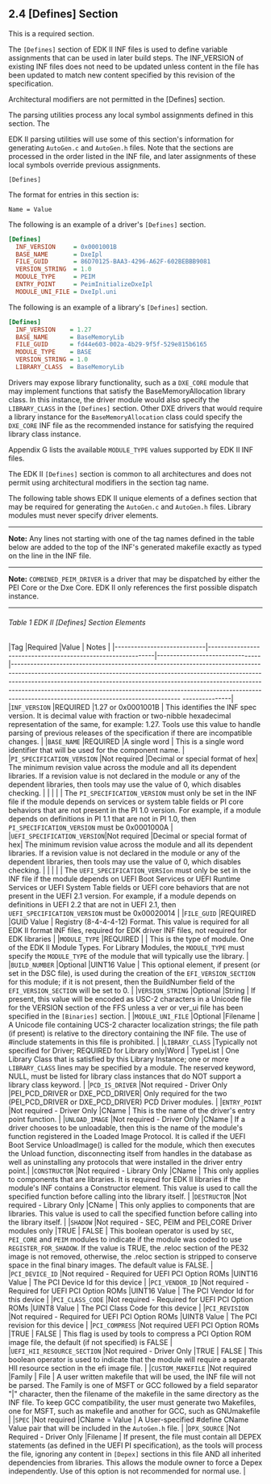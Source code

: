 <!--- @file
  2.4 [Defines] Section

  Copyright (c) 2007-2018, Intel Corporation. All rights reserved.<BR>

  Redistribution and use in source (original document form) and 'compiled'
  forms (converted to PDF, epub, HTML and other formats) with or without
  modification, are permitted provided that the following conditions are met:

  1) Redistributions of source code (original document form) must retain the
     above copyright notice, this list of conditions and the following
     disclaimer as the first lines of this file unmodified.

  2) Redistributions in compiled form (transformed to other DTDs, converted to
     PDF, epub, HTML and other formats) must reproduce the above copyright
     notice, this list of conditions and the following disclaimer in the
     documentation and/or other materials provided with the distribution.

  THIS DOCUMENTATION IS PROVIDED BY TIANOCORE PROJECT "AS IS" AND ANY EXPRESS OR
  IMPLIED WARRANTIES, INCLUDING, BUT NOT LIMITED TO, THE IMPLIED WARRANTIES OF
  MERCHANTABILITY AND FITNESS FOR A PARTICULAR PURPOSE ARE DISCLAIMED. IN NO
  EVENT SHALL TIANOCORE PROJECT  BE LIABLE FOR ANY DIRECT, INDIRECT, INCIDENTAL,
  SPECIAL, EXEMPLARY, OR CONSEQUENTIAL DAMAGES (INCLUDING, BUT NOT LIMITED TO,
  PROCUREMENT OF SUBSTITUTE GOODS OR SERVICES; LOSS OF USE, DATA, OR PROFITS;
  OR BUSINESS INTERRUPTION) HOWEVER CAUSED AND ON ANY THEORY OF LIABILITY,
  WHETHER IN CONTRACT, STRICT LIABILITY, OR TORT (INCLUDING NEGLIGENCE OR
  OTHERWISE) ARISING IN ANY WAY OUT OF THE USE OF THIS DOCUMENTATION, EVEN IF
  ADVISED OF THE POSSIBILITY OF SUCH DAMAGE.

-->

## 2.4 [Defines] Section

This is a required section.

The `[Defines]` section of EDK II INF files is used to define variable
assignments that can be used in later build steps. The INF_VERSION of existing
INF files does not need to be updated unless content in the file has been
updated to match new content specified by this revision of the specification.

Architectural modifiers are not permitted in the [Defines] section.

The parsing utilities process any local symbol assignments defined in this
section. The

EDK II parsing utilities will use some of this section's information for
generating `AutoGen.c` and `AutoGen.h` files. Note that the sections are
processed in the order listed in the INF file, and later assignments of these
local symbols override previous assignments.

`[Defines]`

The format for entries in this section is:

`Name = Value`

The following is an example of a driver's `[Defines]` section.

```ini
[Defines]
  INF_VERSION     = 0x0001001B
  BASE_NAME       = DxeIpl
  FILE_GUID       = 86D70125-BAA3-4296-A62F-602BEBBB9081
  VERSION_STRING  = 1.0
  MODULE_TYPE     = PEIM
  ENTRY_POINT     = PeimInitializeDxeIpl
  MODULE_UNI_FILE = DxeIpl.uni
```

The following is an example of a library's `[Defines]` section.

```ini
[Defines]
  INF_VERSION    = 1.27
  BASE_NAME      = BaseMemoryLib
  FILE_GUID      = fd44e603-002a-4b29-9f5f-529e815b6165
  MODULE_TYPE    = BASE
  VERSION_STRING = 1.0
  LIBRARY_CLASS  = BaseMemoryLib
```

Drivers may expose library functionality, such as a `DXE_CORE` module that may
implement functions that satisfy the BaseMemoryAllocation library class. In
this instance, the driver module would also specify the `LIBRARY_CLASS` in the
`[Defines]` section. Other DXE drivers that would require a library instance for
the `BaseMemoryAllocation` class could specify the `DXE_CORE` INF file as the
recommended instance for satisfying the required library class instance.

Appendix G lists the available `MODULE_TYPE` values supported by EDK II INF
files.

The EDK II `[Defines]` section is common to all architectures and does not
permit using architectural modifiers in the section tag name.

The following table shows EDK II unique elements of a defines section that
may be required for generating the `AutoGen.c` and `AutoGen.h` files. Library
modules must never specify driver elements.

**********
**Note:** Any lines not starting with one of the tag names defined in the table
below are added to the top of the INF's generated makefile exactly as typed on
the line in the INF file.
**********
**Note:** `COMBINED_PEIM_DRIVER` is a driver that may be dispatched by either
the PEI Core or the Dxe Core. EDK II only references the first possible
dispatch instance.
**********

###### Table 1 EDK II [Defines] Section Elements

|Tag                         |Required                                                     |Value                           | Notes                                                                                                                                                                                                                                                                                                                                                                                      |
|----------------------------|-------------------------------------------------------------|--------------------------------|---------------------------------------------------------------------------------------------------------------------------------------------------------------------------------------------------------------------------------------------------------------------------------------------------------------------------------------------------------------------------- ---------------|
|`INF_VERSION`               |REQUIRED                                                     |1.27 or 0x0001001B              | This identifies the INF spec version. It is decimal value with fraction or two-nibble hexadecimal representation of the same, for example: 1.27. Tools use this value to handle parsing of previous releases of the specification if there are incompatible changes.                                                                                                                       |
|`BASE_NAME`                 |REQUIRED                                                     |A single word                   | This is a single word identifier that will be used for the component name.                                                                                                                                                                                                                                                                                                                 |
|`PI_SPECIFICATION_VERSION`  |Not required                                                 |Decimal or special format of hex| The minimum revision value across the module and all its dependent libraries. If a revision value is not declared in the module or any of the dependent libraries, then tools may use the value of 0, which disables checking.                                                                                                                                                             |
|                            |                                                             |                                | The `PI_SPECIFICATION_VERSION` must only be set in the INF file if the module depends on services or system table fields or PI core behaviors that are not present in the PI 1.0 version. For example, if a module depends on definitions in PI 1.1 that are not in PI 1.0, then `PI_SPECIFICATION_VERSION` must be 0x0001000A                                                             |
|`UEFI_SPECIFICATION_VERSION`|Not required                                                 |Decimal or special format of hex| The minimum revision value across the module and all its dependent libraries. If a revision value is not declared in the module or any of the dependent libraries, then tools may use the value of 0, which disables checking.                                                                                                                                                             |
|                            |                                                             |                                | The `UEFI_SPECIFICATION_VERSIon` must only be set in the INF file if the module depends on UEFI Boot Services or UEFI Runtime Services or UEFI System Table fields or UEFI core behaviors that are not present in the UEFI 2.1 version. For example, if a module depends on definitions in UEFI 2.2 that are not in UEFI 2.1, then `UEFI_SPECIFICATION_VERSION` must be 0x00020014         |
|`FILE_GUID`                 |REQUIRED                                                     |GUID Value                      | Registry (8-4-4-4-12) Format. This value is required for all EDK II format INF files, required for EDK driver INF files, not required for EDK libraries                                                                                                                                                                                                                                    |
|`MODULE_TYPE`               |REQUIRED                                                     |                                | This is the type of module. One of the EDK II Module Types. For Library Modules, the `MODULE_TYPE` must specify the `MODULE_TYPE` of the module that will typically use the library.                                                                                                                                                                                                       |
|`BUILD_NUMBER`              |Optional                                                     |UINT16 Value                    | This optional element, if present (or set in the DSC file), is used during the creation of the `EFI_VERSION_SECTION` for this module; if it is not present, then the BuildNumber field of the `EFI_VERSION_SECTION` will be set to 0.                                                                                                                                                      |
|`VERSION_STRING`            |Optional                                                     |String                          | If present, this value will be encoded as USC-2 characters in a Unicode file for the VERSION section of the FFS unless a ver or ver_ui file has been specified in the `[Binaries]` section.                                                                                                                                                                                                |
|`MODULE_UNI_FILE`           |Optional                                                     |Filename                        | A Unicode file containing UCS-2 character localization strings; the file path (if present) is relative to the directory containing the INF file. The use of #include statements in this file is prohibited.                                                                                                                                                                                |
|`LIBRARY_CLASS`             |Typically not specified for Driver; REQUIRED for Library only|Word &#124; TypeList            | One Library Class that is satisfied by this Library Instance; one or more `LIBRARY_CLASS` lines may be specified by a module. The reserved keyword, NULL, must be listed for library class instances that do NOT support a library class keyword.                                                                                                                                          |
|`PCD_IS_DRIVER`             |Not required - Driver Only                                   |PEI_PCD_DRIVER or DXE_PCD_DRIVER| Only required for the two (PEI_PCD_DRIVER or DXE_PCD_DRIVER) PCD Driver modules.                                                                                                                                                                                                                                                                                                           |
|`ENTRY_POINT`               |Not required - Driver Only                                   |CName                           | This is the name of the driver's entry point function.                                                                                                                                                                                                                                                                                                                                     |
|`UNLOAD_IMAGE`              |Not required - Driver Only                                   |CName                           | If a driver chooses to be unloadable, then this is the name of the module's function registered in the Loaded Image Protocol. It is called if the UEFI Boot Service UnloadImage() is called for the module, which then executes the Unload function, disconnecting itself from handles in the database as well as uninstalling any protocols that were installed in the driver entry point.|
|`CONSTRUCTOR`               |Not required - Library Only                                  |CName                           | This only applies to components that are libraries. It is required for EDK II libraries if the module's INF contains a Constructor element. This value is used to call the specified function before calling into the library itself.                                                                                                                                                      |
|`DESTRUCTOR`                |Not required - Library Only                                  |CName                           | This only applies to components that are libraries. This value is used to call the specified function before calling into the library itself.                                                                                                                                                                                                                                              |
|`SHADOW`                    |Not required - SEC, PEIM and PEI_CORE Driver modules only    |TRUE &#124; FALSE               | This boolean operator is used by `SEC`, `PEI_CORE` and `PEIM` modules to indicate if the module was coded to use `REGISTER_FOR_SHADOW`. If the value is TRUE, the .reloc section of the PE32 image is not removed, otherwise, the .reloc section is stripped to conserve space in the final binary images. The default value is FALSE.                                                     |
|`PCI_DEVICE_ID`             |Not required - Required for UEFI PCI Option ROMs             |UINT16 Value                    | The PCI Device Id for this device                                                                                                                                                                                                                                                                                                                                                          |
|`PCI_VENDOR_ID`             |Not required - Required for UEFI PCI Option ROMs             |UINT16 Value                    | The PCI Vendor Id for this device                                                                                                                                                                                                                                                                                                                                                          |
|`PCI_CLASS_CODE`            |Not required - Required for UEFI PCI Option ROMs             |UINT8 Value                     | The PCI Class Code for this device                                                                                                                                                                                                                                                                                                                                                         |
|`PCI_REVISION`              |Not required - Required for UEFI PCI Option ROMs             |UINT8 Value                     | The PCI revision for this device                                                                                                                                                                                                                                                                                                                                                           |
|`PCI_COMPRESS`              |Not required UEFI PCI Option ROMs                            |TRUE &#124; FALSE               | This flag is used by tools to compress a PCI Option ROM image file, the default (if not specified) is FALSE                                                                                                                                                                                                                                                                                |
|`UEFI_HII_RESOURCE_SECTION` |Not required - Driver Only                                   |TRUE &#124; FALSE               | This boolean operator is used to indicate that the module will require a separate HII resource section in the efi image file.                                                                                                                                                                                                                                                              |
|`CUSTOM_MAKEFILE`           |Not required                                                 |Family &#124; File              | A user written makefile that will be used, the INF file will not be parsed.  The Family is one of MSFT or GCC followed by a field separator "&#124;" character, then the filename of the makefile in the same directory as the INF file. To keep GCC compatibility, the user must generate two Makefiles, one for MSFT, such as makefile and another for GCC, such as GNUmakefile          |
|`SPEC`                      |Not required                                                 |CName = Value                   | A User-specified #define CName Value pair that will be included in the `AutoGen.h` file.                                                                                                                                                                                                                                                                                                   |
|`DPX_SOURCE`                |Not Required - Driver Only                                   |Filename                        | If present, the file must contain all DEPEX statements (as defined in the UEFI PI specification), as the tools will process the file, ignoring any content in `[Depex]` sections in this file AND all inherited dependencies from libraries. This allows the module owner to force a Depex independently. Use of this option is not recommended for normal use.                            |
